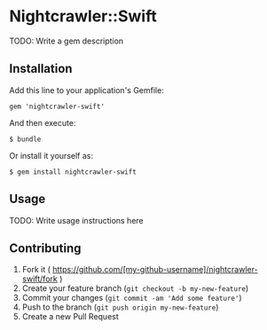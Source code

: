 # Nightcrawler::Swift

TODO: Write a gem description

## Installation

Add this line to your application's Gemfile:

    gem 'nightcrawler-swift'

And then execute:

    $ bundle

Or install it yourself as:

    $ gem install nightcrawler-swift

## Usage

TODO: Write usage instructions here

## Contributing

1. Fork it ( https://github.com/[my-github-username]/nightcrawler-swift/fork )
2. Create your feature branch (`git checkout -b my-new-feature`)
3. Commit your changes (`git commit -am 'Add some feature'`)
4. Push to the branch (`git push origin my-new-feature`)
5. Create a new Pull Request
